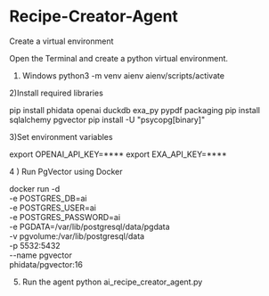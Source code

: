 # Recipe-Creator-Agent
Create a virtual environment

Open the Terminal and create a python virtual environment.



1) Windows
python3 -m venv aienv
aienv/scripts/activate

2)Install required libraries

pip install phidata openai duckdb exa_py pypdf packaging
pip install sqlalchemy pgvector
pip install -U "psycopg[binary]"

3)Set environment variables

export OPENAI_API_KEY=****
export EXA_API_KEY=****


4 )  Run PgVector using Docker


docker run -d \
-e POSTGRES_DB=ai \
-e POSTGRES_USER=ai \
-e POSTGRES_PASSWORD=ai \
-e PGDATA=/var/lib/postgresql/data/pgdata \
-v pgvolume:/var/lib/postgresql/data \
-p 5532:5432 \
--name pgvector \
phidata/pgvector:16


5)  Run the agent
python ai_recipe_creator_agent.py


